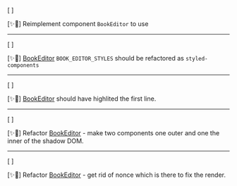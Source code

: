 [ ]

[✨👲] Reimplement component `BookEditor` to use

---

[ ]

[✨👲] [BookEditor](/src/book-components/BookEditor/BookEditor.tsx) `BOOK_EDITOR_STYLES` should be refactored as `styled-components`

---

[ ]

[✨👲] [BookEditor](/src/book-components/BookEditor/BookEditor.tsx) should have highlited the first line.

---

[ ]

[✨👲] Refactor [BookEditor](/src/book-components/BookEditor/BookEditor.tsx) - make two components one outer and one the inner of the shadow DOM.

---

[ ]

[✨👲] Refactor [BookEditor](/src/book-components/BookEditor/BookEditor.tsx) - get rid of nonce which is there to fix the render.
